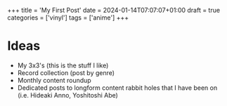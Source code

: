 +++
title = 'My First Post'
date = 2024-01-14T07:07:07+01:00
draft = true
categories = ['vinyl']
tags = ['anime']
+++


# Ideas

 - My 3x3's (this is the stuff I like)
 - Record collection (post by genre)
 - Monthly content roundup
 - Dedicated posts to longform content rabbit holes that I have been on (i.e. Hideaki Anno, Yoshitoshi Abe)
